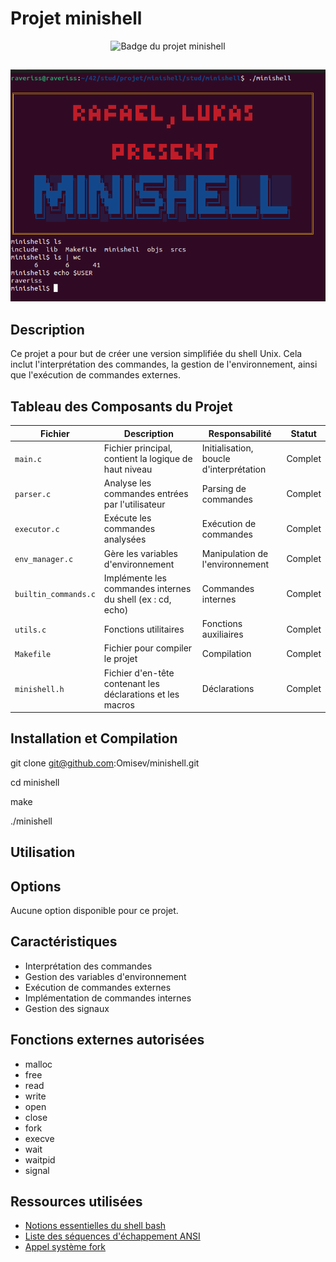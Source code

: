 # **Projet minishell**

<div align="center">
  <img src="https://github.com/ayogun/42-project-badges/raw/main/badges/minishelle.png" alt="Badge du projet minishell">
</div>

##
<div align="center">
  <img src="https://github.com/Omisev/minishell/blob/main/Capture_minishell.png" alt="Capture d'écran de minishell">
</div>

## Description
Ce projet a pour but de créer une version simplifiée du shell Unix. Cela inclut l'interprétation des commandes, la gestion de l'environnement, ainsi que l'exécution de commandes externes.

## Tableau des Composants du Projet

| Fichier              | Description                                                              | Responsabilité                                   | Statut    |
|----------------------|--------------------------------------------------------------------------|--------------------------------------------------|-----------|
| `main.c`             | Fichier principal, contient la logique de haut niveau                    | Initialisation, boucle d'interprétation          | Complet   |
| `parser.c`           | Analyse les commandes entrées par l'utilisateur                          | Parsing de commandes                             | Complet   |
| `executor.c`         | Exécute les commandes analysées                                           | Exécution de commandes                           | Complet   |
| `env_manager.c`      | Gère les variables d'environnement                                        | Manipulation de l'environnement                  | Complet   |
| `builtin_commands.c` | Implémente les commandes internes du shell (ex : cd, echo)               | Commandes internes                               | Complet   |
| `utils.c`            | Fonctions utilitaires                                                     | Fonctions auxiliaires                            | Complet   |
| `Makefile`           | Fichier pour compiler le projet                                           | Compilation                                      | Complet   |
| `minishell.h`        | Fichier d'en-tête contenant les déclarations et les macros               | Déclarations                                     | Complet   |

## Installation et Compilation
git clone git@github.com:Omisev/minishell.git

cd minishell

make

./minishell

## Utilisation

## Options
Aucune option disponible pour ce projet.

## Caractéristiques
- Interprétation des commandes
- Gestion des variables d'environnement
- Exécution de commandes externes
- Implémentation de commandes internes
- Gestion des signaux

## Fonctions externes autorisées
- malloc
- free
- read
- write
- open
- close
- fork
- execve
- wait
- waitpid
- signal

## Ressources utilisées
- [Notions essentielles du shell bash](https://fr.wikibooks.org/wiki/Programmation_Bash/Notions_essentielles_du_shell_bash)
- [Liste des séquences d'échappement ANSI](https://stackoverflow.com/questions/4842424/list-of-ansi-color-escape-sequences)
- [Appel système fork](https://www.geeksforgeeks.org/fork-system-call/)

